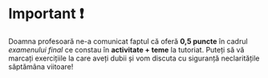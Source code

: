 # Important ❗
Doamna profesoară ne-a comunicat faptul că oferă **0,5 puncte** în cadrul *examenului final* ce constau în **activitate + teme** la tutoriat. Puteți să vă marcați exercițiile la care aveți dubii și vom discuta cu siguranță neclaritățile săptămâna viitoare!
